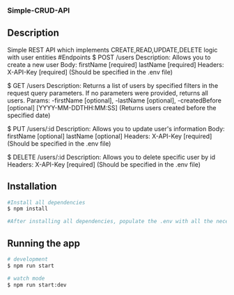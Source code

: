 ### Simple-CRUD-API

## Description

Simple REST API which implements CREATE,READ,UPDATE,DELETE logic with user entities
#Endpoints
$ POST /users
  Description:
    Allows you to create a new user
  Body:
    firstName [required]
    lastName [required]
  Headers:
    X-API-Key [required] (Should be specified in the .env file)

$ GET /users
  Description:
    Returns a list of users by specified filters in the request query parameters.
    If no parameters were provided, returns all users.
  Params:
    -firstName [optional],
    -lastName [optional],
    -createdBefore [optional] [YYYY-MM-DDTHH:MM:SS] (Returns users created before the specified date)

$ PUT /users/:id
  Description:
    Allows you to update user's information
  Body:
    firstName [optional]
    lastName [optional]
  Headers:
    X-API-Key [required] (Should be specified in the .env file)

$ DELETE /users/:id
  Description:
    Allows you to delete specific user by id
  Headers:
    X-API-Key [required] (Should be specified in the .env file)

## Installation

```bash
#Install all dependencies
$ npm install

#After installing all dependencies, populate the .env with all the necessary data

```
## Running the app

```bash
# development
$ npm run start

# watch mode
$ npm run start:dev

```
